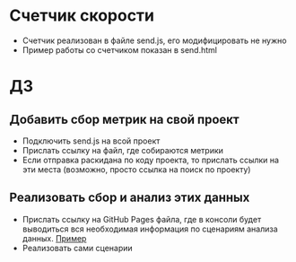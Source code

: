 # Счетчик скорости
- Счетчик реализован в файле send.js, его модифицировать не нужно
- Пример работы со счетчиком показан в send.html

# ДЗ

## Добавить сбор метрик на свой проект
- Подключить send.js на всой проект
- Прислать ссылку на файл, где собираются метрики
- Если отправка раскидана по коду проекта, то прислать ссылки на эти места (возможно, просто ссылка на поиск по проекту)

## Реализовать сбор и анализ этих данных
- Прислать ссылку на GitHub Pages файла, где в консоли будет выводиться вся необходимая информация по сценариям анализа данных. [Пример](https://newbfg.github.io/shri2021-performance/stats.html)
- Реализовать сами сценарии

